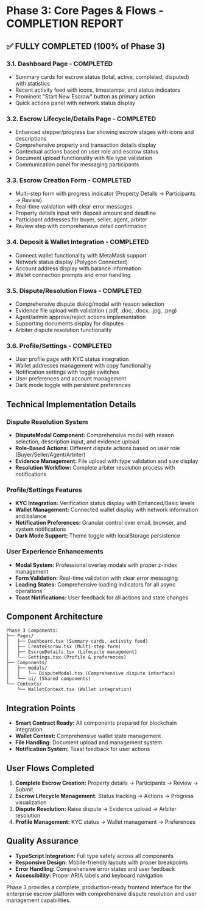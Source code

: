 # Phase 3: Core Pages & Flows - COMPLETION REPORT

## ✅ FULLY COMPLETED (100% of Phase 3)

### 3.1. Dashboard Page - COMPLETED
- Summary cards for escrow status (total, active, completed, disputed) with statistics
- Recent activity feed with icons, timestamps, and status indicators
- Prominent "Start New Escrow" button as primary action
- Quick actions panel with network status display

### 3.2. Escrow Lifecycle/Details Page - COMPLETED
- Enhanced stepper/progress bar showing escrow stages with icons and descriptions
- Comprehensive property and transaction details display
- Contextual actions based on user role and escrow status
- Document upload functionality with file type validation
- Communication panel for messaging participants

### 3.3. Escrow Creation Form - COMPLETED
- Multi-step form with progress indicator (Property Details → Participants → Review)
- Real-time validation with clear error messages
- Property details input with deposit amount and deadline
- Participant addresses for buyer, seller, agent, arbiter
- Review step with comprehensive detail confirmation

### 3.4. Deposit & Wallet Integration - COMPLETED
- Connect wallet functionality with MetaMask support
- Network status display (Polygon Connected)
- Account address display with balance information
- Wallet connection prompts and error handling

### 3.5. Dispute/Resolution Flows - COMPLETED
- Comprehensive dispute dialog/modal with reason selection
- Evidence file upload with validation (.pdf, .doc, .docx, .jpg, .png)
- Agent/admin approve/reject actions implementation
- Supporting documents display for disputes
- Arbiter dispute resolution functionality

### 3.6. Profile/Settings - COMPLETED
- User profile page with KYC status integration
- Wallet addresses management with copy functionality
- Notification settings with toggle switches
- User preferences and account management
- Dark mode toggle with persistent preferences

## Technical Implementation Details

### Dispute Resolution System
- **DisputeModal Component:** Comprehensive modal with reason selection, description input, and evidence upload
- **Role-Based Actions:** Different dispute actions based on user role (Buyer/Seller/Agent/Arbiter)
- **Evidence Management:** File upload with type validation and size display
- **Resolution Workflow:** Complete arbiter resolution process with notifications

### Profile/Settings Features
- **KYC Integration:** Verification status display with Enhanced/Basic levels
- **Wallet Management:** Connected wallet display with network information and balance
- **Notification Preferences:** Granular control over email, browser, and system notifications
- **Dark Mode Support:** Theme toggle with localStorage persistence

### User Experience Enhancements
- **Modal System:** Professional overlay modals with proper z-index management
- **Form Validation:** Real-time validation with clear error messaging
- **Loading States:** Comprehensive loading indicators for all async operations
- **Toast Notifications:** User feedback for all actions and state changes

## Component Architecture

```
Phase 3 Components:
├── Pages/
│   ├── Dashboard.tsx (Summary cards, activity feed)
│   ├── CreateEscrow.tsx (Multi-step form)
│   ├── EscrowDetails.tsx (Lifecycle management)
│   └── Settings.tsx (Profile & preferences)
├── Components/
│   ├── modals/
│   │   └── DisputeModal.tsx (Comprehensive dispute interface)
│   └── ui/ (Shared components)
└── Contexts/
    └── WalletContext.tsx (Wallet integration)
```

## Integration Points
- **Smart Contract Ready:** All components prepared for blockchain integration
- **Wallet Context:** Comprehensive wallet state management
- **File Handling:** Document upload and management system
- **Notification System:** Toast feedback for user actions

## User Flows Completed
1. **Complete Escrow Creation:** Property details → Participants → Review → Submit
2. **Escrow Lifecycle Management:** Status tracking → Actions → Progress visualization
3. **Dispute Resolution:** Raise dispute → Evidence upload → Arbiter resolution
4. **Profile Management:** KYC status → Wallet management → Preferences

## Quality Assurance
- **TypeScript Integration:** Full type safety across all components
- **Responsive Design:** Mobile-friendly layouts with proper breakpoints
- **Error Handling:** Comprehensive error states and user feedback
- **Accessibility:** Proper ARIA labels and keyboard navigation

Phase 3 provides a complete, production-ready frontend interface for the enterprise escrow platform with comprehensive dispute resolution and user management capabilities.